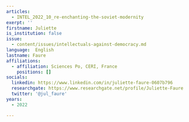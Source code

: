 ```yaml
---
articles:
  - INTEL_2022_10_re-enchanting-the-soviet-modernity
exerpt: ''
firstname: Juliette
is_institution: false
issue:
  - content/issues/intellectuals-against-democracy.md
language:  English
lastname: Faure
affiliations:
  - affiliation: Sciences Po, CERI, France
    positions: []
socials:
  linkedin: https://www.linkedin.com/in/juliette-faure-0607b796
  researchgate: https://www.researchgate.net/profile/Juliette-Faure
  twitter: '@jul_faure'
years:
  - 2022

---
```

